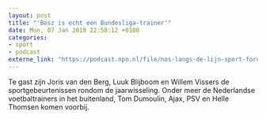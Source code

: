 ```yaml
---
layout: post
title: "'Bosz is echt een Bundesliga-trainer'"
date: Mon, 07 Jan 2019 22:58:12 +0100
categories: 
- sport 
- podcast 
externe_link: "https://podcast.npo.nl/file/nos-langs-de-lijn-sport-forum/3548/content.omroep.nl/portal/podcast/nporadio1/nos-langs-de-lijn-sport-forum/2019/01/nporadio1_nos-langs-de-lijn-sport-forum_20190107_nos-sportforum-bosz-is-echt-een-bundesliga-trainer_F84VXP.mp3"
---
```


Te gast zijn Joris van den Berg, Luuk Blijboom en Willem Vissers de sportgebeurtenissen rondom de jaarwisseling. Onder meer de Nederlandse voetbaltrainers in het buitenland, Tom Dumoulin, Ajax, PSV en Helle Thomsen komen voorbij.
